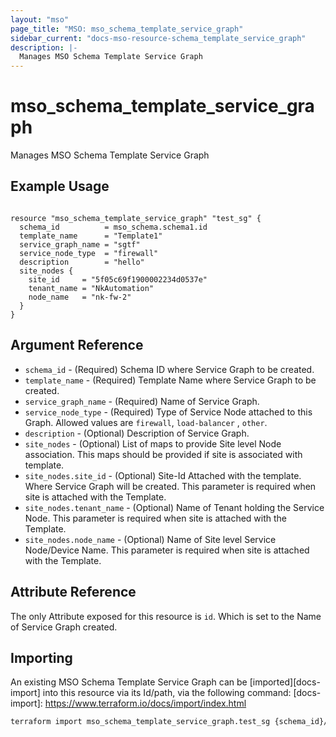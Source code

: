 ```yaml
---
layout: "mso"
page_title: "MSO: mso_schema_template_service_graph"
sidebar_current: "docs-mso-resource-schema_template_service_graph"
description: |-
  Manages MSO Schema Template Service Graph
---
```


# mso_schema_template_service_graph #

Manages MSO Schema Template Service Graph

## Example Usage ##

```hcl

resource "mso_schema_template_service_graph" "test_sg" {
  schema_id          = mso_schema.schema1.id
  template_name      = "Template1"
  service_graph_name = "sgtf"
  service_node_type  = "firewall"
  description        = "hello"
  site_nodes {
    site_id     = "5f05c69f1900002234d0537e"
    tenant_name = "NkAutomation"
    node_name   = "nk-fw-2"
  }
}

```

## Argument Reference ##
* `schema_id` - (Required) Schema ID where Service Graph to be created.
* `template_name` - (Required) Template Name where Service Graph to be created.
* `service_graph_name` - (Required) Name of Service Graph.
* `service_node_type` - (Required) Type of Service Node attached to this Graph. Allowed values are `firewall`, `load-balancer` , `other`.
* `description` - (Optional) Description of Service Graph.
* `site_nodes` - (Optional) List of maps to provide Site level Node association. This maps should be provided if site is associated with template.
* `site_nodes.site_id` - (Optional) Site-Id Attached with the template. Where Service Graph will be created. This parameter is required when site is attached with the Template.
* `site_nodes.tenant_name` - (Optional) Name of Tenant holding the Service Node. This parameter is required when site is attached with the Template.
* `site_nodes.node_name` - (Optional) Name of Site level Service Node/Device Name. This parameter is required when site is attached with the Template.

## Attribute Reference ##

The only Attribute exposed for this resource is `id`. Which is set to the Name of Service Graph created.

## Importing ##

An existing MSO Schema Template Service Graph can be [imported][docs-import] into this resource via its Id/path, via the following command: [docs-import]: <https://www.terraform.io/docs/import/index.html>

```bash
terraform import mso_schema_template_service_graph.test_sg {schema_id}/template/{template_name}/serviceGraph/{service_graph_name}/nodeIndex/{node_index}
```
